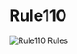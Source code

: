 # Rule110

![Rule110 Rules](http://mathworld.wolfram.com/images/eps-gif/ElementaryCARule110_1000.gif)
